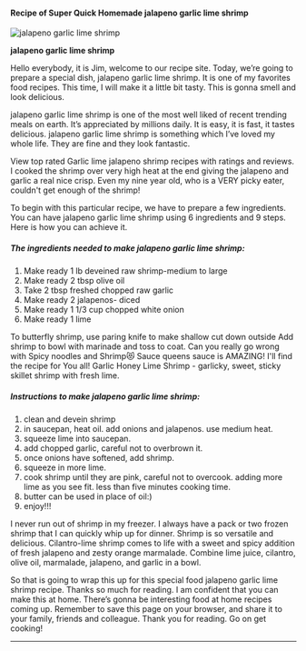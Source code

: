             

#### Recipe of Super Quick Homemade jalapeno garlic lime shrimp

![jalapeno garlic lime shrimp](https://img-global.cpcdn.com/recipes/55454778/751x532cq70/jalapeno-garlic-lime-shrimp-recipe-main-photo.jpg)

**jalapeno garlic lime shrimp**

Hello everybody, it is Jim, welcome to our recipe site. Today, we’re going to prepare a special dish, jalapeno garlic lime shrimp. It is one of my favorites food recipes. This time, I will make it a little bit tasty. This is gonna smell and look delicious.

jalapeno garlic lime shrimp is one of the most well liked of recent trending meals on earth. It’s appreciated by millions daily. It is easy, it is fast, it tastes delicious. jalapeno garlic lime shrimp is something which I’ve loved my whole life. They are fine and they look fantastic.

View top rated Garlic lime jalapeno shrimp recipes with ratings and reviews. I cooked the shrimp over very high heat at the end giving the jalapeno and garlic a real nice crisp. Even my nine year old, who is a VERY picky eater, couldn't get enough of the shrimp!

To begin with this particular recipe, we have to prepare a few ingredients. You can have jalapeno garlic lime shrimp using 6 ingredients and 9 steps. Here is how you can achieve it.

##### The ingredients needed to make jalapeno garlic lime shrimp:

1.  Make ready 1 lb deveined raw shrimp-medium to large
2.  Make ready 2 tbsp olive oil
3.  Take 2 tbsp freshed chopped raw garlic
4.  Make ready 2 jalapenos- diced
5.  Make ready 1 1/3 cup chopped white onion
6.  Make ready 1 lime

To butterfly shrimp, use paring knife to make shallow cut down outside Add shrimp to bowl with marinade and toss to coat. Can you really go wrong with Spicy noodles and Shrimp😻 Sauce queens sauce is AMAZING! I'll find the recipe for You all! Garlic Honey Lime Shrimp - garlicky, sweet, sticky skillet shrimp with fresh lime.

##### Instructions to make jalapeno garlic lime shrimp:

1.  clean and devein shrimp
2.  in saucepan, heat oil. add onions and jalapenos. use medium heat.
3.  squeeze lime into saucepan.
4.  add chopped garlic, careful not to overbrown it.
5.  once onions have softened, add shrimp.
6.  squeeze in more lime.
7.  cook shrimp until they are pink, careful not to overcook. adding more lime as you see fit. less than five minutes cooking time.
8.  butter can be used in place of oil:)
9.  enjoy!!!

I never run out of shrimp in my freezer. I always have a pack or two frozen shrimp that I can quickly whip up for dinner. Shrimp is so versatile and delicious. Cilantro-lime shrimp comes to life with a sweet and spicy addition of fresh jalapeno and zesty orange marmalade. Combine lime juice, cilantro, olive oil, marmalade, jalapeno, and garlic in a bowl.

So that is going to wrap this up for this special food jalapeno garlic lime shrimp recipe. Thanks so much for reading. I am confident that you can make this at home. There’s gonna be interesting food at home recipes coming up. Remember to save this page on your browser, and share it to your family, friends and colleague. Thank you for reading. Go on get cooking!

* * *